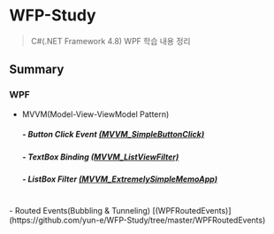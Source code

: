 # WFP-Study
> C#(.NET Framework 4.8) WPF 학습 내용 정리

## Summary

### WPF
 - MVVM(Model-View-ViewModel Pattern)
    ##### - Button Click Event [(MVVM_SimpleButtonClick)](https://github.com/yun-e/WFP-Study/tree/master/MVVM/MVVM_SimpleButtonClick)
    ##### - TextBox Binding [(MVVM_ListViewFilter)](https://github.com/yun-e/WFP-Study/tree/master/MVVM/MVVM_ExtremelySimpleMemoApp)
    ##### - ListBox Filter [(MVVM_ExtremelySimpleMemoApp)](https://github.com/yun-e/WFP-Study/tree/master/MVVM/MVVM_ListViewFilter)
<br>
 - Routed Events(Bubbling & Tunneling) [(WPFRoutedEvents)](https://github.com/yun-e/WFP-Study/tree/master/WPFRoutedEvents)